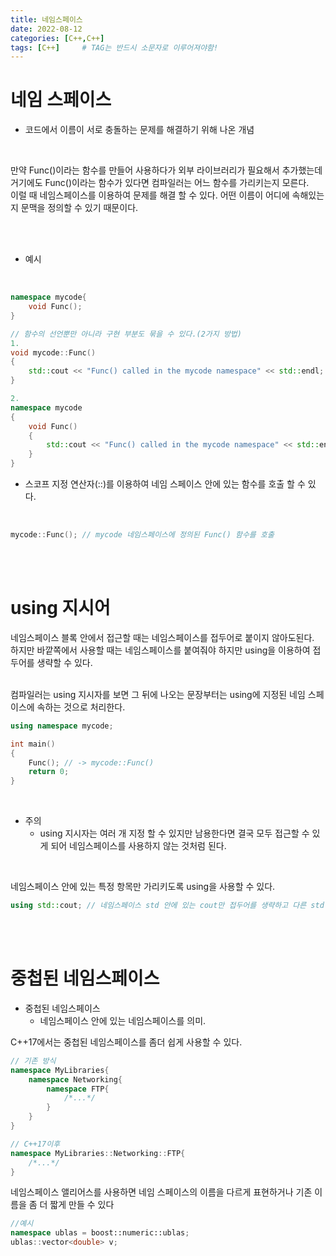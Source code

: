 ```yaml
---
title: 네임스페이스
date: 2022-08-12
categories: [C++,C++]
tags: [C++]		# TAG는 반드시 소문자로 이루어져야함!
---
```


네임 스페이스
=====================
* 코드에서 이름이 서로 충돌하는 문제를 해결하기 위해 나온 개념<br>

<br>

만약 Func()이라는 함수를 만들어 사용하다가 외부 라이브러리가 필요해서 추가했는데 거기에도 Func()이라는 함수가 있다면 컴파일러는 어느 함수를 가리키는지 모른다.<br> 이럴 때 네임스페이스를 이용하여
문제를 해결 할 수 있다. 어떤 이름이 어디에 속해있는지 문맥을 정의할 수 있기 때문이다.

<br><br>

* 예시
  
<br>

```C++
namespace mycode{
    void Func();
}

// 함수의 선언뿐만 아니라 구현 부분도 묶을 수 있다.(2가지 방법)
1. 
void mycode::Func()
{
    std::cout << "Func() called in the mycode namespace" << std::endl;
}

2. 
namespace mycode
{
    void Func()
    {
        std::cout << "Func() called in the mycode namespace" << std::endl;
    }
}
```

* 스코프 지정 연산자(::)를 이용하여 네임 스페이스 안에 있는 함수를 호출 할 수 있다.

<br>

```C++
mycode::Func(); // mycode 네임스페이스에 정의된 Func() 함수를 호출
```

<br><br>

using 지시어
=============
네임스페이스 블록 안에서 접근할 때는 네임스페이스를 접두어로 붙이지 않아도된다.<br>
하지만 바깥쪽에서 사용할 때는 네임스페이스를 붙여줘야 하지만 using을 이용하여 접두어를 생략할 수 있다.<br><br>

컴파일러는 using 지시자를 보면 그 뒤에 나오는 문장부터는 using에 지정된 네임 스페이스에 속하는 것으로 처리한다.

```C++
using namespace mycode;

int main()
{
    Func(); // -> mycode::Func()
    return 0;
}
```

<br>

* 주의
  * using 지시자는 여러 개 지정 할 수 있지만 남용한다면 결국 모두 접근할 수 있게 되어 네임스페이스를 사용하지 않는 것처럼 된다.

<br>

네임스페이스 안에 있는 특정 항목만 가리키도록 using을 사용할 수 있다.

```C++
using std::cout; // 네임스페이스 std 안에 있는 cout만 접두어를 생략하고 다른 std 항목은 생략X
```        

<br><br>

중첩된 네임스페이스
========================
* 중첩된 네임스페이스
  * 네임스페이스 안에 있는 네임스페이스를 의미.
  
C++17에서는 중첩된 네임스페이스를 좀더 쉽게 사용할 수 있다.

```C++
// 기존 방식
namespace MyLibraries{
    namespace Networking{
        namespace FTP{
            /*...*/
        }
    }
}

// C++17이후
namespace MyLibraries::Networking::FTP{
    /*...*/
}
```        

네임스페이스 앨리어스를 사용하면 네임 스페이스의 이름을 다르게 표현하거나 기존 이름을 좀 더 짧게 만들 수 있다
        
```C++        
//예시
namespace ublas = boost::numeric::ublas;
ublas::vector<double> v;
```        